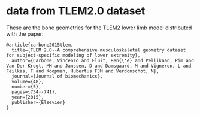# data from TLEM2.0 dataset
These are the bone geometries for the TLEM2 lower limb model distributed with the paper:
```
@article{carbone2015tlem,
  title={TLEM 2.0--A comprehensive musculoskeletal geometry dataset for subject-specific modeling of lower extremity},
  author={Carbone, Vincenzo and Fluit, Ren{\'e} and Pellikaan, Pim and Van Der Krogt, MM and Janssen, D and Damsgaard, M and Vigneron, L and Feilkas, T and Koopman, Hubertus FJM and Verdonschot, N},
  journal={Journal of biomechanics},
  volume={48},
  number={5},
  pages={734--741},
  year={2015},
  publisher={Elsevier}
}
```

